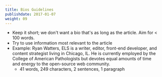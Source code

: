 ```yaml
---
title: Bios Guidelines
publishdate: 2017-01-07
weight: 09
---
```


* Keep it short; we don't want a bio that's as long as the article. Aim for < 100 words.
* Try to use information most relevant to the article
* Example: Ryan Watters, ELS is a writer, editor, front-end developer, and content strategist living in Chicago, IL. He is currently employed by the College of American Pathologists but devotes equal amounts of time and energy to the open-source web community.
    * 41 words, 249 characters, 2 sentences, 1 paragraph